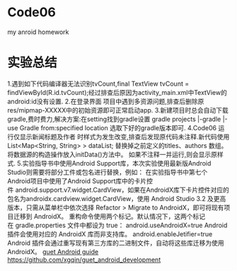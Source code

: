 # Code06
my anroid homework
# 实验总结

1.遇到如下代码编译器无法识别tvCount,final TextView tvCount = findViewById(R.id.tvCount);经过排查后原因为activity_main.xml中TextView的android:id没有设置.
2.在登录界面 项目中遇到多资源问题,排查后删除原res/mipmap-XXXXX中的初始资源即可正常启动app.
3.新建项目时总会自动下载gradle,费时费力,解决方案:在setting找到gradle设置
gradle projects
        |-gradle
            |-use Gradle from:specified location
选取下好的gradle版本即可.
4.Code06 运⾏仅显⽰新闻标题及作者 时样式为发生改变,排查后发现原代码未注释.新代码使⽤ List<Map<String, String> > dataList; 替换掉之前定义的titles、authors 数组。将数据源的构造操作放⼊initData()⽅法中。 如果不注释一并运行,则会显示原样式.
5.实验指导书中使用Android Support库，本次实验使用最新版Android Studio则需要将部分工件或包名进行替换，例如： 在实验指导书中第七个Android项目中使用了Android Support库中的卡片控件 android.support.v7.widget.CardView，如果在AndroidX库下卡片控件对应的包名为androidx.cardview.widget.CardView，使用 Android Studio 3.2 及更高版本，只需从菜单栏中依次选择 Refactor > Migrate to AndroidX，即可将现有项目迁移到 AndroidX。
重构命令使用两个标记。默认情况下，这两个标记在 gradle.properties 文件中都设为 true：
android.useAndroidX=true
Android 插件会使用对应的 AndroidX 库而非支持库。
android.enableJetifier=true
Android 插件会通过重写现有第三方库的二进制文件，自动将这些库迁移为使用 AndroidX。
[guet Android guide](https://github.com/xgqin/guet_android_development)
https://github.com/xgqin/guet_android_development